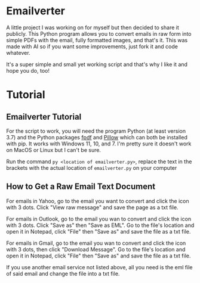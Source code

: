 # Emailverter
A little project I was working on for myself but then decided to share it publicly. This Python program allows you to convert emails in raw form into simple PDFs with the email, fully formatted images, and that's it. This was made with AI so if you want some improvements, just fork it and code whatever.

It's a super simple and small yet working script and that's why I like it and hope you do, too!

# Tutorial

## Emailverter Tutorial

For the script to work, you will need the program Python (at least version 3.7) and the Python packages [fpdf](https://pypi.org/project/fpdf/) and [Pillow](https://pythonexamples.org/python-pip-install-pillow/) which can both be installed with pip. It works with Windows 11, 10, and 7. I'm pretty sure it doesn't work on MacOS or Linux but I can't be sure.

Run the command `py <location of emailverter.py>`, replace the text in the brackets with the actual location of `emailverter.py` on your computer

## How to Get a Raw Email Text Document

For emails in Yahoo, go to the email you want to convert and click the icon with 3 dots. Click "View raw message" and save the page as a txt file.

For emails in Outlook, go to the email you wan to convert and click the icon with 3 dots. Click "Save as" then "Save as EML". Go to the file's location and open it in Notepad, click "File" then "Save as" and save the file as a txt file.

For emails in Gmail, go to the email you wan to convert and click the icon with 3 dots, then click "Download Message". Go to the file's location and open it in Notepad, click "File" then "Save as" and save the file as a txt file.

If you use another email service not listed above, all you need is the eml file of said email and change the file into a txt file.

